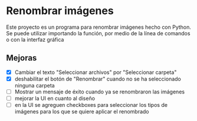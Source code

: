 # Renombrar imágenes

Este proyecto es un programa para renombrar imágenes hecho con Python. Se puede utilizar importando la función, por medio de la línea de comandos o con la interfaz gráfica

## Mejoras

- [X] Cambiar el texto "Seleccionar archivos" por "Seleccionar carpeta"
- [X] deshabilitar el botón de "Renombrar" cuando no se ha seleccionado ninguna carpeta
- [ ] Mostrar un mensaje de éxito cuando ya se renombraron las imágenes
- [ ] mejorar la UI en cuanto al diseño
- [ ] en la UI se agreguen checkboxes para seleccionar los tipos de imágenes para los que se quiere aplicar el renombrado